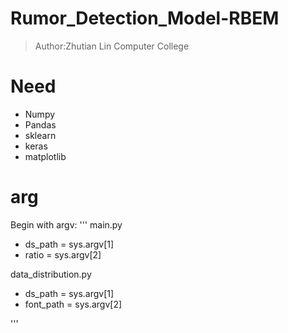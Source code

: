 # Rumor_Detection_Model-RBEM
> Author:Zhutian Lin
> Computer College

# Need
- Numpy
- Pandas
- sklearn
- keras
- matplotlib

# arg
Begin with argv:
'''
main.py
- ds_path = sys.argv[1]
- ratio = sys.argv[2]

data_distribution.py
- ds_path = sys.argv[1]
- font_path = sys.argv[2]

'''
